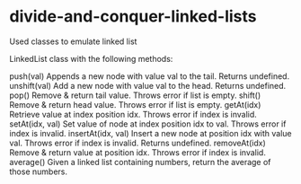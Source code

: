 # divide-and-conquer-linked-lists
Used classes to emulate linked list

LinkedList class with the following methods:

push(val)
Appends a new node with value val to the tail. Returns undefined.
unshift(val)
Add a new node with value val to the head. Returns undefined.
pop()
Remove & return tail value. Throws error if list is empty.
shift()
Remove & return head value. Throws error if list is empty.
getAt(idx)
Retrieve value at index position idx. Throws error if index is invalid.
setAt(idx, val)
Set value of node at index position idx to val. Throws error if index is invalid.
insertAt(idx, val)
Insert a new node at position idx with value val. Throws error if index is invalid. Returns undefined.
removeAt(idx)
Remove & return value at position idx. Throws error if index is invalid.
average()
Given a linked list containing numbers, return the average of those numbers.
